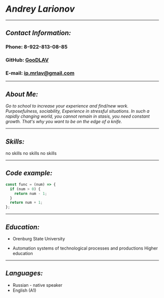 # _**Andrey Larionov**_
***
## _**Contact Information:**_
### Phone: 8-922-813-08-85
### GitHub: [GooDLAV](https://github.com/GooDLAV)
### E-mail: ip.mrlav@gmail.com
***
## _**About Me:**_

*Go to school to increase your experience and find/new work. Purposefulness, sociability, Experience in stressful situations. In such a rapidly changing world, you cannot remain in stasis, you need constant growth. That's why you want to be on the edge of a knife.*
***
## _**Skills:**_
no skills
no skills
no skills
***
## _**Code example:**_
```javascript
const func = (num) => {
  if (num > 0) {
    return num - 1;
  }
  return num + 1;
};
```
***
## _**Education:**_
* Orenburg State University
+ Automation systems of technological processes and productions Higher education

***
## _**Languages:**_
* Russian - native speaker
* English (A1)